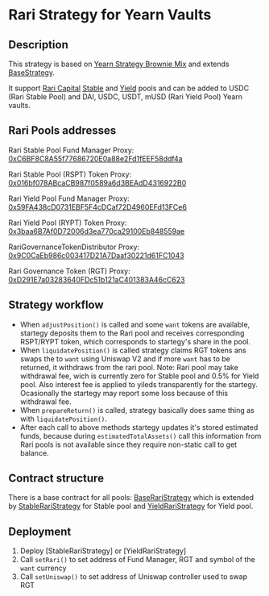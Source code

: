 # Rari Strategy for Yearn Vaults

## Description
This strategy is based on [Yearn Strategy Brownie Mix](https://github.com/yearn/brownie-strategy-mix/tree/99aba02f6ef83054d73629d850ab2ac5333d330b) and extends [BaseStrategy](https://github.com/yearn/yearn-vaults/blob/v0.3.5/contracts/BaseStrategy.sol).

It support [Rari Capital](https://rari.capital) [Stable](https://app.rari.capital/pools/stable) and [Yield](https://app.rari.capital/pools/yield) pools and can be added to USDC (Rari Stable Pool) and DAI, USDC, USDT, mUSD (Rari Yield Pool) Yearn vaults.

## Rari Pools addresses
Rari Stable Pool Fund Manager Proxy: [0xC6BF8C8A55f77686720E0a88e2Fd1fEEF58ddf4a](https://etherscan.io/address/0xC6BF8C8A55f77686720E0a88e2Fd1fEEF58ddf4a#readProxyContract)

Rari Stable Pool (RSPT) Token Proxy: [0x016bf078ABcaCB987f0589a6d3BEAdD4316922B0](https://etherscan.io/address/0x016bf078abcacb987f0589a6d3beadd4316922b0#readProxyContract)

Rari Yield Pool Fund Manager Proxy: [0x59FA438cD0731EBF5F4cDCaf72D4960EFd13FCe6](https://etherscan.io/address/0x59FA438cD0731EBF5F4cDCaf72D4960EFd13FCe6#readProxyContract)

Rari Yield Pool (RYPT) Token Proxy: [0x3baa6B7Af0D72006d3ea770ca29100Eb848559ae](https://etherscan.io/address/0x3baa6b7af0d72006d3ea770ca29100eb848559ae#readProxyContract)

RariGovernanceTokenDistributor Proxy: [0x9C0CaEb986c003417D21A7Daaf30221d61FC1043](https://etherscan.io/address/0x9c0caeb986c003417d21a7daaf30221d61fc1043#readProxyContract)

Rari Governance Token (RGT) Proxy: [0xD291E7a03283640FDc51b121aC401383A46cC623](https://etherscan.io/address/0xD291E7a03283640FDc51b121aC401383A46cC623#code)

## Strategy workflow
- When `adjustPosition()` is called and some `want` tokens are available, startegy deposits them to the Rari pool and receives corresponding RSPT/RYPT token, which corresponds to startegy's share in the pool.
- When `liquidatePosition()` is called strategy claims RGT tokens ans swaps the to `want` using Uniswap V2 and if more `want` has to be returned, it withdraws from the rari pool. Note: Rari pool may take withdrawal fee, wich is currently zero for Stable pool and 0.5% for Yield pool. Also interest fee is applied to yileds transparently for the startegy. Ocasionally the startegy may report some loss because of this withdrawal fee.
- When `prepareReturn()` is called, strategy basically does same thing as with `liquidatePosition()`.
- After each call to above methods startegy updates it's stored estimated funds, because during `estimatedTotalAssets()` call this information from Rari pools is not available since they require non-static call to get balance.

## Contract structure
There is a base contract for all pools: [BaseRariStrategy](/contracts/BaseRariStrategy.sol) which is extended by [StableRariStrategy](/contracts/StableRariStrategy.sol) for Stable pool and [YieldRariStrategy](/contracts/YieldRariStrategy.sol) for Yield pool.

## Deployment
1. Deploy [StableRariStrategy] or [YieldRariStrategy] 
2. Call `setRari()` to set address of Fund Manager, RGT and symbol of the `want` currency
3. Call `setUniswap()` to set address of Uniswap controller used to swap RGT







